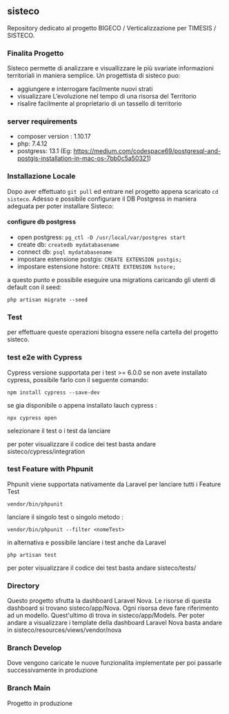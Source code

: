## sisteco
Repository dedicato al progetto BIGECO / Verticalizzazione per TIMESIS / SISTECO. 

### Finalita Progetto
Sisteco permette di analizzare e visuallizzare le più svariate informazioni territoriali in maniera semplice. Un progettista di sisteco puo:
- aggiungere e interrogare facilmente nuovi strati
- visualizzare L’evoluzione nel tempo di una risorsa del Territorio
- risalire facilmente al proprietario di un tassello di territorio


### server requirements 
- composer version : 1.10.17
- php: 7.4.12
- postgress: 13.1 (Eg: https://medium.com/codespace69/postgresql-and-postgis-installation-in-mac-os-7bb0c5a50321)

### Installazione Locale
Dopo aver effettuato ```git pull``` ed entrare nel progetto appena scaricato ```cd sisteco```. Adesso e possibile configurare il DB Postgress in maniera adeguata per poter installare Sisteco:

#### configure db postgress 
- open postgress: ```pg_ctl -D /usr/local/var/postgres start```
- create db: ```createdb mydatabasename```
- connect db: ```psql mydatabasename```
- impostare estensione postgis: ```CREATE EXTENSION postgis;```
- impostare estensione hstore: ```CREATE EXTENSION hstore;```

a questo punto e possibile eseguire una migrations caricando gli utenti di default con il seed:
```
php artisan migrate --seed
```

### Test 
per effettuare queste operazioni bisogna essere nella cartella del progetto sisteco.

### test e2e with Cypress 
Cypress versione supportata per i test >= 6.0.0
se non avete installato cypress, possibile farlo con il seguente comando:
```
npm install cypress --save-dev
```
se gia disponibile o appena installato lauch cypress : 
```
npx cypress open
```
selezionare il test o i test da lanciare

per poter visualizzare il codice dei test basta andare sisteco/cypress/integration

### test Feature with Phpunit 
Phpunit viene supportata nativamente da Laravel
per lanciare tutti i Feature Test
```
vendor/bin/phpunit
```
lanciare il singolo test o singolo metodo : 
```
vendor/bin/phpunit --filter <nomeTest>
```
in alternativa e possibile lanciare i test anche da Laravel
```
php artisan test
```
per poter visualizzare il codice dei test basta andare sisteco/tests/

### Directory
Questo progetto sfrutta la dashboard Laravel Nova. Le risorse di questa dashboard si trovano sisteco/app/Nova. Ogni risorsa deve fare riferimento ad un modello. Quest'ultimo di trova in sisteco/app/Models.
Per poter andare a visualizzare i template della dashboard Laravel Nova basta andare in sisteco/resources/views/vendor/nova

### Branch Develop
Dove vengono caricate le nuove funzionalita implementate per poi passarle successivamente in produzione

### Branch Main
Progetto in produzione 












